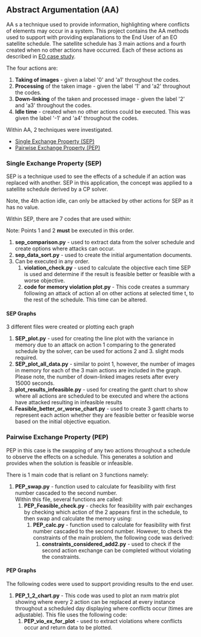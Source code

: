 ## Abstract Argumentation (AA)

AA s a technique used to provide information, highlighting where conflicts of elements may occur in a system. 
This project contains the AA methods used to support with providing explanations to the End User of an EO satellite schedule.
The satellite schedule has 3 main actions and a fourth created when no other actions have occurred. 
Each of these actions as described in [EO case study](/./README.md#Earth-Observation-Case-study).

The four actions are:
1. **Taking of images** - given a label '0' and 'a1' throughout the codes.
2. **Processing** of the taken image - given the label '1' and 'a2' throughout the codes.
3. **Down-linking** of the taken and processed image - given the label '2' and 'a3' throughout the codes.
4. **Idle time** - created when no other actions could be executed. This was given the label '-1' and 'a4' throughout the codes.


Within AA, 2 techniques were investigated.

- [Single Exchange Property (SEP)](#Single-Exchange-Property-(SEP))
- [Pairwise Exchange Property (PEP)](#Pairwise-Exchange-Property-(PEP))

### Single Exchange Property (SEP)

SEP is a technique used to see the effects of a schedule if an action was replaced with another.
SEP in this application, the concept was applied to a satellite schedule derived by a CP solver.

Note, the 4th action idle, can only be attacked by other actions for SEP as it has no value. 

Within SEP, there are 7 codes that are used within:

Note: Points 1 and 2 **must** be executed in this order.
1. **sep_comparison.py** - used to extract data from the solver schedule and create options where attacks can occur.
2. **sep_data_sort.py** - used to create the initial argumentation documents.
3. Can be executed in any order.
   1. **violation_check.py** - used to calculate the objective each time SEP is used and determine if the result is feasible better or
   feasible with a worse objective.
   2. **code for memory violation plot.py** - This code creates a summary following an attack of action a1 on other actions at selected time t,
   to the rest of the schedule. This time can be altered.

#### SEP Graphs
3 different files were created or plotting each graph

1. **SEP_plot.py** - used for creating the line plot with the variance in memory due to an attack on action 1 comparing to the generated schedule 
   by the solver, can be used for actions 2 and 3. slight mods required.
2. **SEP_plot_all_data.py** - similar to point 1, however, the number of images in memory for each of the 3 main actions are included in the graph. Please note,
    the number of down-linked images resets after every 15000 seconds.
3. **plot_results_infeasible.py** - used for creating the gantt chart to show where all actions are scheduled to be executed and where the actions have attacked resulting in infeasible results
4. **Feasible_better_or_worse_chart.py** - used to create 3 gantt charts to represent each action whether they are feasible better or feasible worse based on the initial objective equation.

### Pairwise Exchange Property (PEP)

PEP in this case is the swapping of any two actions throughout a schedule to observe the effects on a schedule. This generates a solution and provides when the
solution is feasible or infeasible.

There is 1 main code that is reliant on 3 functions namely:

1. **PEP_swap.py** - function used to calculate for feasibility with first number cascaded to the second number.\
   Within this file, several functions are called:
   1. **PEP_Feasible_check.py** - checks for feasibility with pair exchanges by checking which action of the 2 appears first in the schedule,
       to then swap and calculate the memory using:
      1. **PEP_calc.py** -  function used to calculate for feasibility with first number cascaded to the second number. 
      However, to check the constraints of the main problem, the following code was derived:
         1. **constraints_considered_add2.py** - used to check if the second action exchange can be completed without violating the constraints.

#### PEP Graphs
The following codes were used to support providing results to the end user.
1. **PEP_1_2_chart.py** - This code was used to plot an nxm matrix plot showing where every 2 action can be replaced at every instance throughout a scheduled day displaying where conflicts occur (times are adjustable).
   This file uses the following code:
   1. **PEP_vio_ex_for_plot** -  used to extract violations where conflicts occur and return data to be plotted. 
